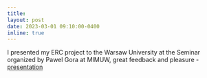 ```yaml
---
title:
layout: post
date: 2023-03-01 09:10:00-0400
inline: true
---
```


I presented my ERC project to the Warsaw University at the Seminar organized by Pawel Gora at MIMUW, great feedback and pleasure - [presentation](https://github.com/RafalKucharskiPK/rafalkucharskipk.github.io/blob/master/assets/pdf/MIMUW_Kucharski_COeXISTENCE_ERC.pdf)

